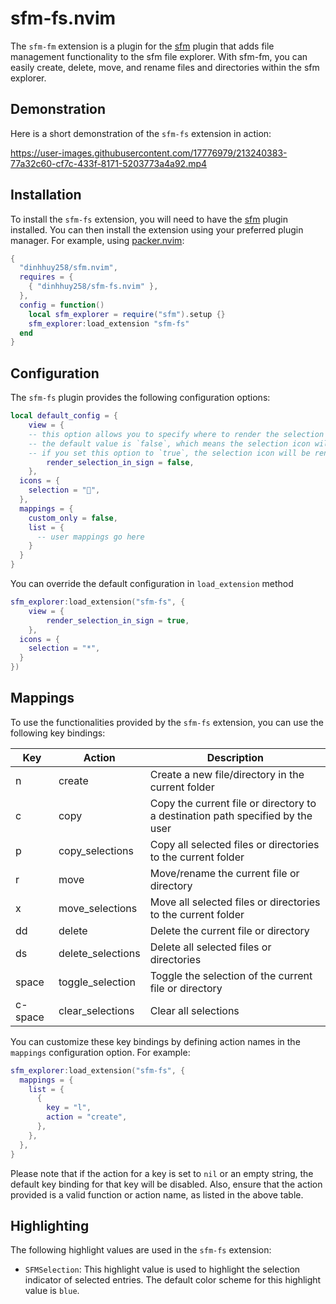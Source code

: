 # sfm-fs.nvim

The `sfm-fm` extension is a plugin for the [sfm](https://github.com/dinhhuy258/sfm.nvim) plugin that adds file management functionality to the sfm file explorer. With sfm-fm, you can easily create, delete, move, and rename files and directories within the sfm explorer.

## Demonstration

Here is a short demonstration of the `sfm-fs` extension in action:

https://user-images.githubusercontent.com/17776979/213240383-77a32c60-cf7c-433f-8171-5203773a4a92.mp4

## Installation

To install the `sfm-fs` extension, you will need to have the [sfm](https://github.com/dinhhuy258/sfm.nvim) plugin installed. You can then install the extension using your preferred plugin manager. For example, using [packer.nvim](https://github.com/wbthomason/packer.nvim):

```lua
{
  "dinhhuy258/sfm.nvim",
  requires = {
    { "dinhhuy258/sfm-fs.nvim" },
  },
  config = function()
    local sfm_explorer = require("sfm").setup {}
    sfm_explorer:load_extension "sfm-fs"
  end
}
```

## Configuration

The `sfm-fs` plugin provides the following configuration options:

```lua
local default_config = {
	view = {
    -- this option allows you to specify where to render the selection icon in the file explorer.
    -- the default value is `false`, which means the selection icon will be rendered before the entry name.
    -- if you set this option to `true`, the selection icon will be rendered in the Vim sign column.
		render_selection_in_sign = false,
	},
  icons = {
    selection = "",
  },
  mappings = {
    custom_only = false,
    list = {
      -- user mappings go here
    }
  }
}
```

You can override the default configuration in `load_extension` method

```lua
sfm_explorer:load_extension("sfm-fs", {
	view = {
		render_selection_in_sign = true,
	},
  icons = {
    selection = "*",
  }
})
```

## Mappings

To use the functionalities provided by the `sfm-fs` extension, you can use the following key bindings:

| Key     | Action            | Description                                                                    |
| ------- | ----------------- | ------------------------------------------------------------------------------ |
| n       | create            | Create a new file/directory in the current folder                              |
| c       | copy              | Copy the current file or directory to a destination path specified by the user |
| p       | copy_selections   | Copy all selected files or directories to the current folder                   |
| r       | move              | Move/rename the current file or directory                                      |
| x       | move_selections   | Move all selected files or directories to the current folder                   |
| dd      | delete            | Delete the current file or directory                                           |
| ds      | delete_selections | Delete all selected files or directories                                       |
| space   | toggle_selection  | Toggle the selection of the current file or directory                          |
| c-space | clear_selections  | Clear all selections                                                           |

You can customize these key bindings by defining action names in the `mappings` configuration option. For example:

```lua
sfm_explorer:load_extension("sfm-fs", {
  mappings = {
    list = {
      {
        key = "l",
        action = "create",
      },
    },
  },
}
```

Please note that if the action for a key is set to `nil` or an empty string, the default key binding for that key will be disabled. Also, ensure that the action provided is a valid function or action name, as listed in the above table.

## Highlighting

The following highlight values are used in the `sfm-fs` extension:

- `SFMSelection`: This highlight value is used to highlight the selection indicator of selected entries. The default color scheme for this highlight value is `blue`.
